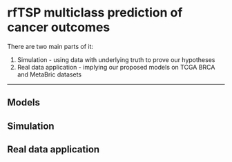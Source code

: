 # rfTSP multiclass prediction of cancer outcomes

There are two main parts of it:

1. Simulation - using data with underlying truth to prove our hypotheses
2. Real data application - implying our proposed models on TCGA BRCA and MetaBric datasets

---

## Models





## Simulation




## Real data application



